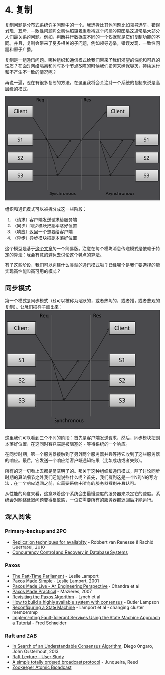 # 4. 复制

复制问题是分布式系统许多问题中的一个。我选择比其他问题比如领导选举，错误发现，互斥，一致性问题和全局快照更着重看待这个问题的原因是这通常是大部分人们最关系的问题。例如，判断并行数据库不同的一个依据就是它们复制功能的不同。并且，复制会带来了更多相关的子问题，例如领导选举，错误发现，一致性问题和原子广播。

复制是一组通讯问题。哪种组织和通信模式给我们带来了我们渴望的性能和可靠的性质？在面对网络隔离和同时多个节点故障的时候我们如何来确保容灾，持续运行和不产生不一致的情况呢？

再说一遍，现在有很多复制的方法。在这里我将会关注对一个系统的复制来说是高层级的模式。

![image-20200301133507505](../images/image-20200301133507505.png)

组织和通讯模式可以被拆分成这一些阶段：

1. （请求）客户端发送请求给服务端
2. （同步）同步模块把副本落好位置
3. （响应）返回一个想要给客户端
4. （异步）异步模块把副本落好位置

这个模型是基于[这个文章](https://www.google.com/search?q=understanding+replication+in+databases+and+distributed+systems)的一个简易版。注意在每个模块消息传递模式是依赖于特定的算法：我会有意的避免去讨论这个特点的算法。

有了这些阶段，我们可以创建什么类型的通讯模式啦？已经哪个是我们要选择的能实现高性能和高可用的模式？

## 同步模式

第一个模式是同步模式（也可以被称为活跃的，或者热切的，或者推，或者悲观的复制）。让我们把样子画出来：
![image-20200301134627004](../images/image-20200301134627004.png)

这里我们可以看到三个不同的阶段：首先是客户端发送请求，然后，同步模块把副本落好位置。在这同时客户端是被阻塞的 - 等待系统的一个响应。

在同步时期，第一个服务器接触到了另外两个服务器并且等待它收到了这些服务器的响应。最后，它发送一个响应给客户端通知结果（比如成功或者失败）。

所有的这一切看上去都是简洁明了的。那关于这种组织和通讯模式，除了讨论同步时期的算法细节之外我们还能说些什么呢？首先，我们看到这是一个N到N的写方法：在一个响应返回之前，它需要系统中所有的服务器看到并且认可。

从性能的角度来看，这意味着这个系统会由最慢速度的服务器来决定它的速度。系统会对网络延迟问题变得很敏感，一位它需要所有的服务器都返回后才能运行。

## 深入阅读

### Primary-backup and 2PC

- [Replication techniques for availablity](http://scholar.google.com/scholar?q=Replication+techniques+for+availability) - Robbert van Renesse & Rachid Guerraoui, 2010
- [Concurrency Control and Recovery in Database Systems](http://research.microsoft.com/en-us/people/philbe/ccontrol.aspx)

### Paxos

- [The Part-Time Parliament](http://research.microsoft.com/users/lamport/pubs/lamport-paxos.pdf) - Leslie Lamport
- [Paxos Made Simple](http://research.microsoft.com/users/lamport/pubs/paxos-simple.pdf) - Leslie Lamport, 2001
- [Paxos Made Live - An Engineering Perspective](http://research.google.com/archive/paxos_made_live.html) - Chandra et al
- [Paxos Made Practical](http://scholar.google.com/scholar?q=Paxos+Made+Practical) - Mazieres, 2007
- [Revisiting the Paxos Algorithm](http://scholar.google.com/scholar?q=Paxos+Made+Practical) - Lynch et al
- [How to build a highly available system with consensus](http://research.microsoft.com/lampson/58-Consensus/Acrobat.pdf) - Butler Lampson
- [Reconfiguring a State Machine](http://research.microsoft.com/en-us/um/people/lamport/pubs/reconfiguration-tutorial.pdf) - Lamport et al - changing cluster membership
- [Implementing Fault-Tolerant Services Using the State Machine Approach a Tutorial](http://citeseer.ist.psu.edu/viewdoc/summary?doi=10.1.1.20.4762) - Fred Schneider

### Raft and ZAB

- [In Search of an Understandable Consensus Algorithm](https://ramcloud.stanford.edu/wiki/download/attachments/11370504/raft.pdf), Diego Ongaro, John Ousterhout, 2013
- [Raft Lecture - User Study](http://www.youtube.com/watch?v=YbZ3zDzDnrw)
- [A simple totally ordered broadcast protocol](http://research.yahoo.com/pub/3274) - Junqueira, Reed
- [Zookeeper Atomic Broadcast](http://research.yahoo.com/pub/3514)